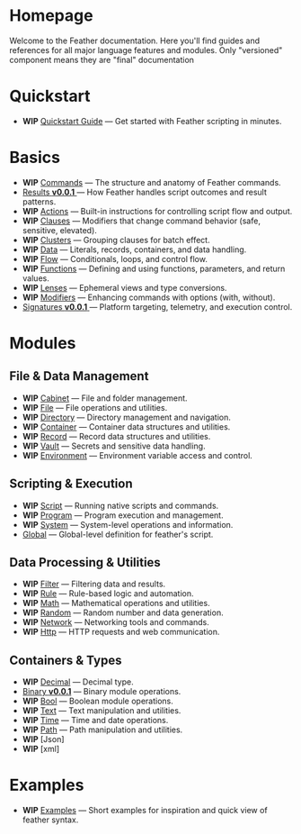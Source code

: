 # Homepage

Welcome to the Feather documentation. Here you'll find guides and references for all major language features and modules.
Only "versioned" component means they are "final" documentation

# Quickstart

- **WIP** [Quickstart Guide](./quickstart.md) — Get started with Feather scripting in minutes.

# Basics

- **WIP** [Commands](./basics/commands.md) — The structure and anatomy of Feather commands.
- [Results **v0.0.1** ](./basics/results-0.0.1.md) — How Feather handles script outcomes and result patterns.
- **WIP** [Actions](./basics/actions.md) — Built-in instructions for controlling script flow and output.
- **WIP** [Clauses](./basics/clauses.md) — Modifiers that change command behavior (safe, sensitive, elevated).
- **WIP** [Clusters](./basics/clusters.md) — Grouping clauses for batch effect.
- **WIP** [Data](./basics/data.md) — Literals, records, containers, and data handling.
- **WIP** [Flow](./basics/flow.md) — Conditionals, loops, and control flow.
- **WIP** [Functions](./basics/functions.md) — Defining and using functions, parameters, and return values.
- **WIP** [Lenses](./basics/lenses.md) — Ephemeral views and type conversions.
- **WIP** [Modifiers](./basics/modifiers.md) — Enhancing commands with options (with, without).
- [Signatures **v0.0.1** ](./basics/signatures-0.0.1.md) — Platform targeting, telemetry, and execution control.

# Modules

## File & Data Management

- **WIP** [Cabinet](./modules/cabinet.md) — File and folder management.
- **WIP** [File](./modules/file.md) — File operations and utilities.
- **WIP** [Directory](./modules/directory.md) — Directory management and navigation.
- **WIP** [Container](./modules/container.md) — Container data structures and utilities.
- **WIP** [Record](./modules/record.md) — Record data structures and utilities.
- **WIP** [Vault](./modules/vault.md) — Secrets and sensitive data handling.
- **WIP** [Environment](./modules/environment.md) — Environment variable access and control.

## Scripting & Execution

- **WIP** [Script](./modules/script.md) — Running native scripts and commands.
- **WIP** [Program](./modules/program.md) — Program execution and management.
- **WIP** [System](./modules/system.md) — System-level operations and information.
- [Global](./modules/globals-0.0.1.md) — Global-level definition for feather's script.

## Data Processing & Utilities

- **WIP** [Filter](./modules/filter.md) — Filtering data and results.
- **WIP** [Rule](./modules/rule.md) — Rule-based logic and automation.
- **WIP** [Math](./modules/math.md) — Mathematical operations and utilities.
- **WIP** [Random](./modules/random.md) — Random number and data generation.
- **WIP** [Network](./modules/network.md) — Networking tools and commands.
- **WIP** [Http](./modules/http.md) — HTTP requests and web communication.

## Containers & Types

- **WIP** [Decimal](./modules/decimal.md) — Decimal type.
- [Binary **v0.0.1**](./modules/binary/0.0.1.md) — Binary module operations.
- **WIP** [Bool](./modules/bool.md) — Boolean module operations.
- **WIP** [Text](./modules/text.md) — Text manipulation and utilities.
- **WIP** [Time](./modules/time.md) — Time and date operations.
- **WIP** [Path](./modules/path.md) — Path manipulation and utilities.
- **WIP** [Json]
- **WIP** [xml]

# Examples

- **WIP** [Examples](./examples.md) — Short examples for inspiration and quick view of feather syntax.
